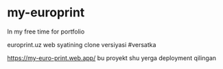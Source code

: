 # my-europrint
In my free time for portfolio

europrint.uz web syatining clone versiyasi #versatka

https://my-euro-print.web.app/ bu proyekt shu yerga deployment qilingan
